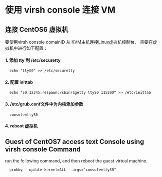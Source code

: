# 使用 virsh console 连接 VM

##  连接 CentOS6 虚拟机  
要使用virsh console domainID 从 KVM主机连接Linux虚拟机控制台， 需要在虚拟机中进行如下配置：

#### 1. 添加 tty 到 /etc/securetty
```
  echo "ttyS0" >> /etc/securetty
```

#### 2. 配置 inittab

```
  echo "S0:12345:respawn:/sbin/agetty ttyS0 115200" >> /etc/inittab
```

#### 3. /etc/grub.conf文件中为内核添加参数

```
  console=ttyS0
```

#### 4. reboot 虚拟机


## Guest of CentOS7 access text Console using virsh console Command
run the following command, and then reboot the guest virtual machine.
```
  grubby --update-kernel=ALL --args="console=ttyS0"
```
